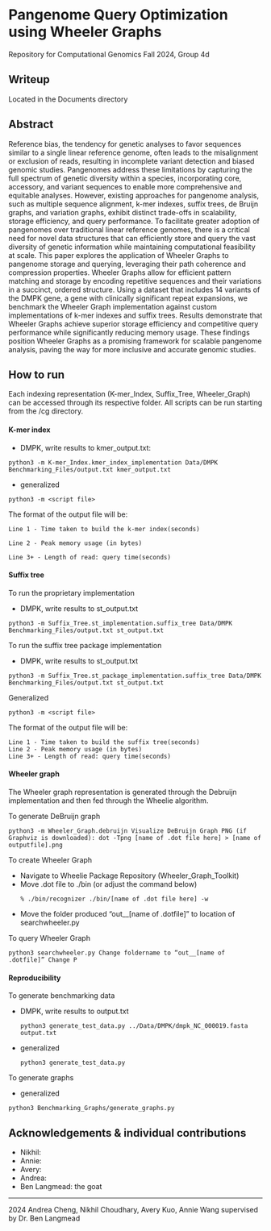 
# Pangenome Query Optimization using Wheeler Graphs
Repository for Computational Genomics Fall 2024, Group 4d

## Writeup 
Located in the Documents directory 

## Abstract
Reference bias, the tendency for genetic analyses to favor sequences similar to a single linear reference genome, often leads to the misalignment or exclusion of reads, resulting in incomplete variant detection and biased genomic studies. Pangenomes address these limitations by capturing the full spectrum of genetic diversity within a species, incorporating core, accessory, and variant sequences to enable more comprehensive and equitable analyses. However, existing approaches for pangenome analysis, such as multiple sequence alignment, k-mer indexes, suffix trees, de Bruijn graphs, and variation graphs, exhibit distinct trade-offs in scalability, storage efficiency, and query performance. To facilitate greater adoption of pangenomes over traditional linear reference genomes, there is a critical need for novel data structures that can efficiently store and query the vast diversity of genetic information while maintaining computational feasibility at scale. This paper explores the application of Wheeler Graphs to pangenome storage and querying, leveraging their path coherence and compression properties. Wheeler Graphs allow for efficient pattern matching and storage by encoding repetitive sequences and their variations in a succinct, ordered structure. Using a dataset that includes 14 variants of the DMPK gene, a gene with clinically significant repeat expansions, we benchmark the Wheeler Graph implementation against custom implementations of k-mer indexes and suffix trees. Results demonstrate that Wheeler Graphs achieve superior storage efficiency and competitive query performance while significantly reducing memory usage. These findings position Wheeler Graphs as a promising framework for scalable pangenome analysis, paving the way for more inclusive and accurate genomic studies.


## How to run
Each indexing representation (K-mer_Index, Suffix_Tree, Wheeler_Graph) can be accessed through its respective folder. All scripts can be run starting from the /cg directory.

#### K-mer index
- DMPK, write results to kmer_output.txt:
```
python3 -m K-mer_Index.kmer_index_implementation Data/DMPK Benchmarking_Files/output.txt kmer_output.txt
```
- generalized
```
python3 -m <script file>
```
The format of the output file will be:
```
Line 1 - Time taken to build the k-mer index(seconds)

Line 2 - Peak memory usage (in bytes)

Line 3+ - Length of read: query time(seconds)
```

#### Suffix tree
To run the proprietary implementation
- DMPK, write results to st_output.txt
```
python3 -m Suffix_Tree.st_implementation.suffix_tree Data/DMPK Benchmarking_Files/output.txt st_output.txt
```
To run the suffix tree package implementation
- DMPK, write results to st_output.txt
```
python3 -m Suffix_Tree.st_package_implementation.suffix_tree Data/DMPK Benchmarking_Files/output.txt st_output.txt
```
Generalized
```
python3 -m <script file>
```
The format of the output file will be: 
```
Line 1 - Time taken to build the suffix tree(seconds)
Line 2 - Peak memory usage (in bytes)
Line 3+ - Length of read: query time(seconds)
```

#### Wheeler graph

The Wheeler graph representation is generated through the Debruijn implementation and then fed through the Wheelie algorithm.

To generate DeBruijn graph
```
python3 -m Wheeler_Graph.debruijn Visualize DeBruijn Graph PNG (if Graphviz is downloaded): dot -Tpng [name of .dot file here] > [name of outputfile].png
```

To create Wheeler Graph
- Navigate to Wheelie Package Repository (Wheeler_Graph_Toolkit)
- Move .dot file to ./bin (or adjust the command below)
  ```
  % ./bin/recognizer ./bin/[name of .dot file here] -w
  ```
- Move the folder produced “out__[name of .dotfile]” to location of searchwheeler.py

To query Wheeler Graph
```
python3 searchwheeler.py Change foldername to “out__[name of .dotfile]” Change P
```

#### Reproducibility
To generate benchmarking data

- DMPK, write results to output.txt
  ```
  python3 generate_test_data.py ../Data/DMPK/dmpk_NC_000019.fasta output.txt
  ```
- generalized
  ```
  python3 generate_test_data.py
  ```

To generate graphs

- generalized
```
python3 Benchmarking_Graphs/generate_graphs.py
```

## Acknowledgements & individual contributions
- Nikhil:
- Annie:
- Avery:
- Andrea:
- Ben Langmead: the goat

---
2024 Andrea Cheng, Nikhil Choudhary, Avery Kuo, Annie Wang supervised by Dr. Ben Langmead
